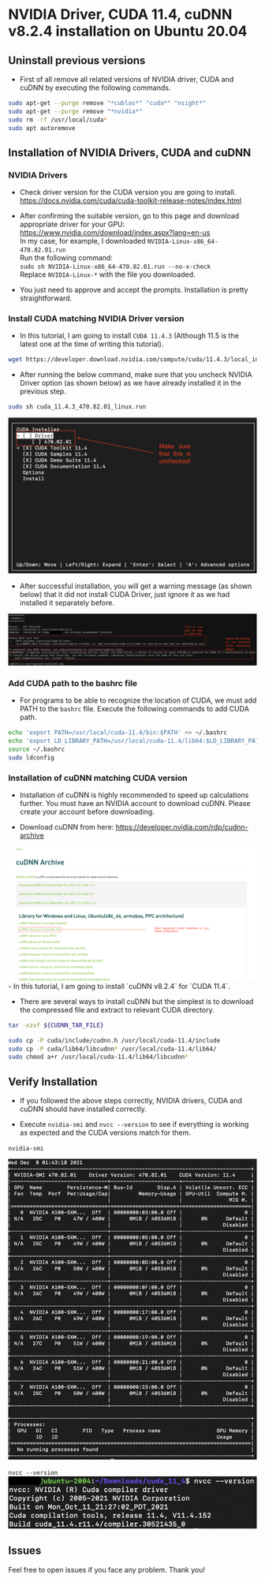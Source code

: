 # NVIDIA Driver, CUDA 11.4, cuDNN v8.2.4 installation on Ubuntu 20.04

## Uninstall previous versions

- First of all remove all related versions of NVIDIA driver, CUDA and cuDNN by executing the following commands.

```bash
sudo apt-get --purge remove "*cublas*" "cuda*" "nsight*" 
sudo apt-get --purge remove "*nvidia*"
sudo rm -rf /usr/local/cuda*
sudo apt autoremove
```


## Installation of NVIDIA Drivers, CUDA and cuDNN

### NVIDIA Drivers

- Check driver version for the CUDA version you are going to install.
<https://docs.nvidia.com/cuda/cuda-toolkit-release-notes/index.html>


- After confirming the suitable version, go to this page and download appropriate driver for your GPU:
<https://www.nvidia.com/download/index.aspx?lang=en-us><br>
    In my case, for example, I downloaded `NVIDIA-Linux-x86_64-470.82.01.run`<br>
    Run the following command:<br>
    `sudo sh NVIDIA-Linux-x86_64-470.82.01.run --no-x-check` <br>
    Replace `NVIDIA-Linux-*` with the file you downloaded.

- You just need to approve and accept the prompts. Installation is pretty straightforward.

### Install CUDA matching NVIDIA Driver version

- In this tutorial, I am going to install `CUDA 11.4.3` (Although 11.5 is the latest one at the time of writing this tutorial).

```bash
wget https://developer.download.nvidia.com/compute/cuda/11.4.3/local_installers/cuda_11.4.3_470.82.01_linux.run
```

- After running the below command, make sure that you uncheck NVIDIA Driver option (as shown below) as we have already installed it in the previous step.

```bash
sudo sh cuda_11.4.3_470.82.01_linux.run
```

<img src="media/skip_driver.png" width="auto" height="auto">

- After successful installation, you will get a warning message (as shown below) that it did not install CUDA Driver, just ignore it as we had installed it separately before.

<img src="media/cuda_summary.png" width="auto" height="auto">

### Add CUDA path to the bashrc file

- For programs to be able to recognize the location of CUDA, we must add PATH to the `bashrc` file. Execute the following commands to add CUDA path.

```bash
echo 'export PATH=/usr/local/cuda-11.4/bin:$PATH' >> ~/.bashrc
echo 'export LD_LIBRARY_PATH=/usr/local/cuda-11.4/lib64:$LD_LIBRARY_PATH' >> ~/.bashrc
source ~/.bashrc
sudo ldconfig
```


### Installation of cuDNN matching CUDA version

- Installation of cuDNN is highly recommended to speed up calculations further. You must have an NVIDIA account to download cuDNN. Please create your account before downloading.

- Download cuDNN from here: 
<https://developer.nvidia.com/rdp/cudnn-archive>

<img src="media/cuDNN.png" width="auto" height="auto">
- In this tutorial, I am going to install `cuDNN v8.2.4` for `CUDA 11.4`.

- There are several ways to install cuDNN but the simplest is to download the compressed file and extract to relevant CUDA directory.
```bash
tar -xzvf ${CUDNN_TAR_FILE}
```

```bash
sudo cp -P cuda/include/cudnn.h /usr/local/cuda-11.4/include
sudo cp -P cuda/lib64/libcudnn* /usr/local/cuda-11.4/lib64/
sudo chmod a+r /usr/local/cuda-11.4/lib64/libcudnn*
```

## Verify Installation

- If you followed the above steps correctly, NVIDIA drivers, CUDA and cuDNN should have installed correctly.

- Execute `nvidia-smi` and `nvcc --version` to see if everything is working as expected and the CUDA versions match for them.

`nvidia-smi`

<img src="media/nvidia-smi.png" width="auto" height="auto">

`nvcc --version`
<img src="media/nvcc.png" width="auto" height="auto">

## Issues

Feel free to open issues if you face any problem. Thank you!

